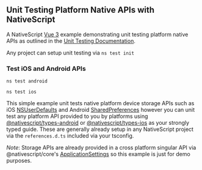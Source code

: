 ## Unit Testing Platform Native APIs with NativeScript

A NativeScript [Vue 3](https://nativescript-vue.org/) example demonstrating unit testing platform native APIs as outlined in the [Unit Testing Documentation](https://docs.nativescript.org/guide/testing).

Any project can setup unit testing via `ns test init`

### Test iOS and Android APIs

```
ns test android

ns test ios
```

This simple example unit tests native platform device storage APIs such as iOS [NSUserDefaults](https://developer.apple.com/documentation/foundation/nsuserdefaults) and Android [SharedPreferences](https://developer.android.com/reference/android/content/SharedPreferences) however you can unit test any platform API provided to you by platforms using [@nativescript/types-android](https://github.com/NativeScript/NativeScript/tree/main/packages/types-android/src/lib/android) or [@nativescript/types-ios](https://github.com/NativeScript/NativeScript/tree/main/packages/types-ios/src/lib/ios/objc-x86_64) as your strongly typed guide. These are generally already setup in any NativeScript project via the `references.d.ts` included via your tsconfig.

*Note*: Storage APIs are already provided in a cross platform singular API via @nativescript/core's [ApplicationSettings](https://docs.nativescript.org/core/application-settings) so this example is just for demo purposes.
